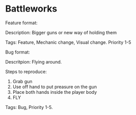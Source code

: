 # Battleworks

Feature format:

Description: Bigger guns or new way of holding them

Tags: Feature, Mechanic change, Visual change. Priority 1-5

Bug format:

Descritpion: Flying around.

Steps to reproduce:
1. Grab gun
2. Use off hand to put preasure on the gun
3. Place both hands inside the player body
4. FLY

Tags: Bug, Priority 1-5.
